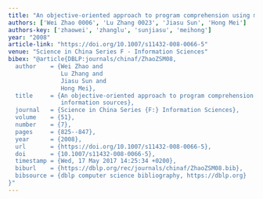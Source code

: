 ```yaml
---
title: "An objective-oriented approach to program comprehension using multiple information sources"
authors: ['Wei Zhao 0006', 'Lu Zhang 0023', 'Jiasu Sun', 'Hong Mei']
authors-key: ['zhaowei', 'zhanglu', 'sunjiasu', 'meihong']
year: "2008"
article-link: "https://doi.org/10.1007/s11432-008-0066-5"
venue: "Science in China Series F - Information Sciences"
bibex: "@article{DBLP:journals/chinaf/ZhaoZSM08,
  author    = {Wei Zhao and
               Lu Zhang and
               Jiasu Sun and
               Hong Mei},
  title     = {An objective-oriented approach to program comprehension using multiple
               information sources},
  journal   = {Science in China Series {F:} Information Sciences},
  volume    = {51},
  number    = {7},
  pages     = {825--847},
  year      = {2008},
  url       = {https://doi.org/10.1007/s11432-008-0066-5},
  doi       = {10.1007/s11432-008-0066-5},
  timestamp = {Wed, 17 May 2017 14:25:34 +0200},
  biburl    = {https://dblp.org/rec/journals/chinaf/ZhaoZSM08.bib},
  bibsource = {dblp computer science bibliography, https://dblp.org}
}"
---
```

